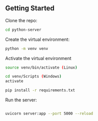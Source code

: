 ## Getting Started
Clone the repo:

```bash
cd python-server
```

Create the virtual environment:

```bash
python -m venv venv
```
Activate the virtual environment

``` bash
source venv/bin/activate (Linux)

cd venv/Scripts (Windows)
activate
```

```bash
pip install -r requirements.txt
```
Run the server:

```bash

uvicorn server:app --port 5000 --reload

```
